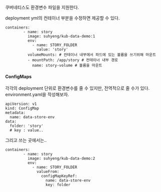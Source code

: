 
쿠버네티스도 환경변수 파일을 지원한다. 

deployment yml의 컨테이너 부분을 수정하면 제공할 수 있다.


```
containers:
        - name: story
          image: suhyeng/kub-data-demo:1
          env:
            - name: STORY_FOLDER
              value: 'story'
          volumeMounts: # 컨테이너 내부에서 파드에 있는 볼륨을 쓰기위해 마운트
          - mountPath: /app/story # 컨테이너 내부 경로
            name: story-volume # 볼륨을 마운트
```

#### ConfigMaps

각각의 deployment 단위로 환경변수를 줄 수 있지만, 전역적으로 줄 수가 있다.  environment.yaml을 작성해보자.

```
apiVersion: v1
kind: ConfigMap
metadata:
  name: data-store-env
data:
  folder: 'story'
  # key : value..
```

그리고 쓰는 곳에서는..

```
containers:
        - name: story
          image: suhyeng/kub-data-demo:2
          env:
            - name: STORY_FOLDER
              valueFrom:
                configMapKeyRef:
                  name: data-store-env
                  key: folder
```

